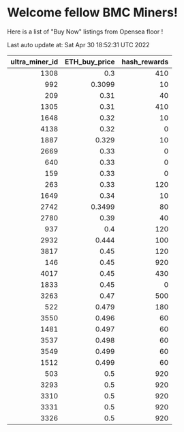 # Welcome fellow BMC Miners!
Here is a list of "Buy Now" listings from Opensea floor !


Last auto update at: Sat Apr 30 18:52:31 UTC 2022


|   ultra_miner_id |   ETH_buy_price |   hash_rewards |
|-----------------:|----------------:|---------------:|
|             1308 |          0.3    |            410 |
|              992 |          0.3099 |             10 |
|              209 |          0.31   |             40 |
|             1305 |          0.31   |            410 |
|             1648 |          0.32   |             10 |
|             4138 |          0.32   |              0 |
|             1887 |          0.329  |             10 |
|             2669 |          0.33   |              0 |
|              640 |          0.33   |              0 |
|              159 |          0.33   |              0 |
|              263 |          0.33   |            120 |
|             1649 |          0.34   |             10 |
|             2742 |          0.3499 |             80 |
|             2780 |          0.39   |             40 |
|              937 |          0.4    |            120 |
|             2932 |          0.444  |            100 |
|             3817 |          0.45   |            120 |
|              146 |          0.45   |            920 |
|             4017 |          0.45   |            430 |
|             1833 |          0.45   |              0 |
|             3263 |          0.47   |            500 |
|              522 |          0.479  |            180 |
|             3550 |          0.496  |             60 |
|             1481 |          0.497  |             60 |
|             3537 |          0.498  |             60 |
|             3549 |          0.499  |             60 |
|             1512 |          0.499  |             60 |
|              503 |          0.5    |            920 |
|             3293 |          0.5    |            920 |
|             3310 |          0.5    |            920 |
|             3331 |          0.5    |            920 |
|             3326 |          0.5    |            920 |